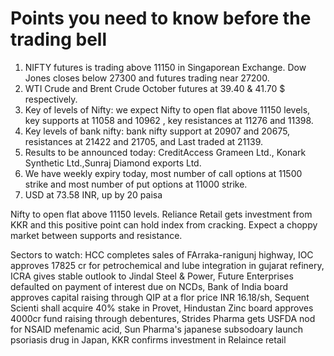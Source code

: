 # Points you need to know before the trading bell
1. NIFTY futures is trading above 11150 in Singaporean Exchange. Dow Jones closes below 27300 and futures trading near 27200.
2. WTI Crude and Brent Crude October futures at 39.40 & 41.70 $ respectively. 
3. Key of levels of Nifty: we expect Nifty to open flat above 11150 levels, key supports at 11058 and 10962 , key resistances at 11276 and 11398.
4. Key levels of bank nifty: bank nifty support at 20907 and 20675, resistances at 21422 and 21705, and Last traded at 21139.
5. Results to be announced today: CreditAccess Grameen Ltd., Konark Synthetic Ltd.,Sunraj Diamond exports Ltd.
6. We have weekly expiry today, most number of call options at 11500 strike and most number of put options at 11000 strike.
7. USD at 73.58 INR, up by 20 paisa

Nifty to open flat above 11150 levels. Reliance Retail gets investment from KKR and this positive point can hold index from cracking. Expect a choppy market between supports and resistance.

Sectors to watch: HCC completes sales of FArraka-ranigunj highway, IOC approves 17825 cr for petrochemical and lube integration in gujarat refinery, ICRA gives stable outlook to Jindal Steel & Power, Future Enterprises defaulted on payment of interest due on NCDs, Bank of India board approves capital raising through QIP at a flor price INR 16.18/sh, Sequent Scienti shall acquire 40% stake in Provet, Hindustan Zinc board approves 4000cr fund raising through debentures, Strides Pharma gets USFDA nod for NSAID mefenamic acid, Sun Pharma's japanese subsodoary launch psoriasis drug in Japan, KKR confirms investment in Relaince retail 
